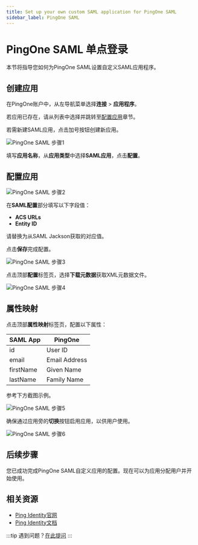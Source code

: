 ```yaml
---
title: Set up your own custom SAML application for PingOne SAML
sidebar_label: PingOne SAML
---
```


# PingOne SAML 单点登录

本节将指导您如何为PingOne SAML设置自定义SAML应用程序。

## 创建应用

在PingOne账户中，从左导航菜单选择**连接** > **应用程序**。

若应用已存在，请从列表中选择并跳转至[配置应用](#configure-application)章节。

若需新建SAML应用，点击加号按钮创建新应用。

![PingOne SAML 步骤1](/images/docs/jackson/sso-providers/pingone/1.png)

填写**应用名称**，从**应用类型**中选择**SAML应用**，点击**配置**。

## 配置应用

![PingOne SAML 步骤2](/images/docs/jackson/sso-providers/pingone/2.png)

在**SAML配置**部分填写以下字段值：

- **ACS URLs**
- **Entity ID**

请替换为从SAML Jackson获取的对应值。

点击**保存**完成配置。

![PingOne SAML 步骤3](/images/docs/jackson/sso-providers/pingone/3.png)

点击顶部**配置**标签页，选择**下载元数据**获取XML元数据文件。

![PingOne SAML 步骤4](/images/docs/jackson/sso-providers/pingone/4.png)

## 属性映射

点击顶部**属性映射**标签页，配置以下属性：

| SAML App  | PingOne       |
| --------- | ------------- |
| id        | User ID       |
| email     | Email Address |
| firstName | Given Name    |
| lastName  | Family Name   |

参考下方截图示例。

![PingOne SAML 步骤5](/images/docs/jackson/sso-providers/pingone/5.png)

确保通过应用旁的**切换**按钮启用应用，以供用户使用。

![PingOne SAML 步骤6](/images/docs/jackson/sso-providers/pingone/6.png)

## 后续步骤

您已成功完成PingOne SAML自定义应用的配置。现在可以为应用分配用户并开始使用。

## 相关资源

- [Ping Identity官网](https://www.pingidentity.com/en.html)
- [Ping Identity文档](https://docs.pingidentity.com/)

:::tip
遇到问题？[在此提问](https://discord.gg/uyb7pYt4Pa)
:::